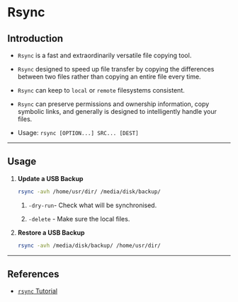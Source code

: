 # Rsync

## Introduction

* `Rsync` is a fast and extraordinarily versatile file copying tool.

* `Rsync` designed to speed up file transfer by copying the differences between two files rather than copying an entire file every time.

* `Rsync` can keep to `local` or `remote` filesystems consistent.

* `Rsync` can preserve permissions and ownership information, copy symbolic links, and generally is designed to intelligently handle your files.

* Usage: `rsync [OPTION...] SRC... [DEST]`

---

## Usage

1. __Update a USB Backup__

    ```bash
    rsync -avh /home/usr/dir/ /media/disk/backup/
    ```

    1. `-dry-run`- Check what will be synchronised.

    2. `-delete` - Make sure the  local files.

2. __Restore a USB Backup__

    ```bash
    rsync -avh /media/disk/backup/ /home/usr/dir/ 
    ```

---

## References

* [`rsync` Tutorial](https://www.linux.com/news/back-expert-rsync/)

